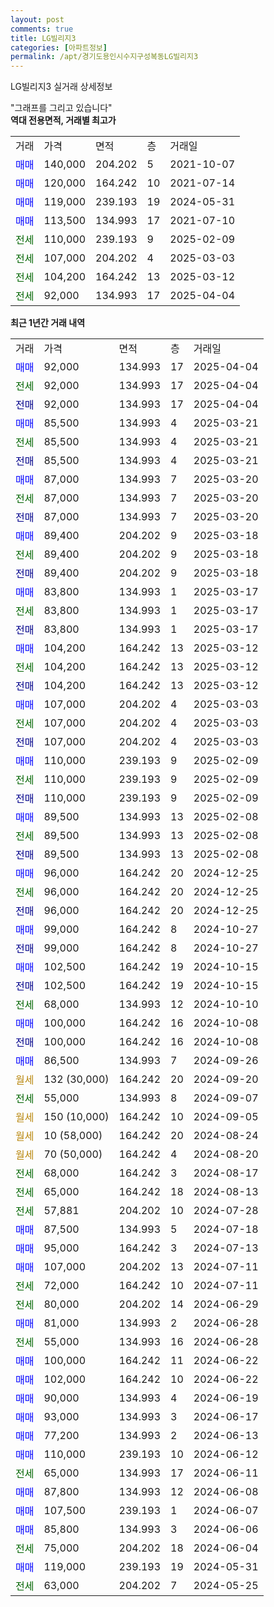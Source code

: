 ```yaml
---
layout: post
comments: true
title: LG빌리지3
categories: [아파트정보]
permalink: /apt/경기도용인시수지구성복동LG빌리지3
---
```


LG빌리지3 실거래 상세정보

<script type="text/javascript">
  google.charts.load('current', {'packages':['line', 'corechart']});
  google.charts.setOnLoadCallback(drawChart);

  function drawChart() {
    var data = new google.visualization.DataTable();
    data.addColumn('date', '거래일');
    data.addColumn('number', "매매");
    data.addColumn('number', "전세");
    data.addColumn('number', "전매");

    data.addRows([[new Date(Date.parse("2025-04-04")), 92000, null, null], [new Date(Date.parse("2025-04-04")), null, 92000, null], [new Date(Date.parse("2025-04-04")), null, null, 92000], [new Date(Date.parse("2025-03-21")), 85500, null, null], [new Date(Date.parse("2025-03-21")), null, 85500, null], [new Date(Date.parse("2025-03-21")), null, null, 85500], [new Date(Date.parse("2025-03-20")), 87000, null, null], [new Date(Date.parse("2025-03-20")), null, 87000, null], [new Date(Date.parse("2025-03-20")), null, null, 87000], [new Date(Date.parse("2025-03-18")), 89400, null, null], [new Date(Date.parse("2025-03-18")), null, 89400, null], [new Date(Date.parse("2025-03-18")), null, null, 89400], [new Date(Date.parse("2025-03-17")), 83800, null, null], [new Date(Date.parse("2025-03-17")), null, 83800, null], [new Date(Date.parse("2025-03-17")), null, null, 83800], [new Date(Date.parse("2025-03-12")), 104200, null, null], [new Date(Date.parse("2025-03-12")), null, 104200, null], [new Date(Date.parse("2025-03-12")), null, null, 104200], [new Date(Date.parse("2025-03-03")), 107000, null, null], [new Date(Date.parse("2025-03-03")), null, 107000, null], [new Date(Date.parse("2025-03-03")), null, null, 107000], [new Date(Date.parse("2025-02-09")), 110000, null, null], [new Date(Date.parse("2025-02-09")), null, 110000, null], [new Date(Date.parse("2025-02-09")), null, null, 110000], [new Date(Date.parse("2025-02-08")), 89500, null, null], [new Date(Date.parse("2025-02-08")), null, 89500, null], [new Date(Date.parse("2025-02-08")), null, null, 89500], [new Date(Date.parse("2024-12-25")), 96000, null, null], [new Date(Date.parse("2024-12-25")), null, 96000, null], [new Date(Date.parse("2024-12-25")), null, null, 96000], [new Date(Date.parse("2024-10-27")), 99000, null, null], [new Date(Date.parse("2024-10-27")), null, null, 99000], [new Date(Date.parse("2024-10-15")), 102500, null, null], [new Date(Date.parse("2024-10-15")), null, null, 102500], [new Date(Date.parse("2024-10-10")), null, 68000, null], [new Date(Date.parse("2024-10-08")), 100000, null, null], [new Date(Date.parse("2024-10-08")), null, null, 100000], [new Date(Date.parse("2024-09-26")), 86500, null, null], [new Date(Date.parse("2024-09-20")), null, null, null], [new Date(Date.parse("2024-09-07")), null, 55000, null], [new Date(Date.parse("2024-09-05")), null, null, null], [new Date(Date.parse("2024-08-24")), null, null, null], [new Date(Date.parse("2024-08-20")), null, null, null], [new Date(Date.parse("2024-08-17")), null, 68000, null], [new Date(Date.parse("2024-08-13")), null, 65000, null], [new Date(Date.parse("2024-07-28")), null, 57881, null], [new Date(Date.parse("2024-07-18")), 87500, null, null], [new Date(Date.parse("2024-07-13")), 95000, null, null], [new Date(Date.parse("2024-07-11")), 107000, null, null], [new Date(Date.parse("2024-07-11")), null, 72000, null], [new Date(Date.parse("2024-06-29")), null, 80000, null], [new Date(Date.parse("2024-06-28")), 81000, null, null], [new Date(Date.parse("2024-06-28")), null, 55000, null], [new Date(Date.parse("2024-06-22")), 100000, null, null], [new Date(Date.parse("2024-06-22")), 102000, null, null], [new Date(Date.parse("2024-06-19")), 90000, null, null], [new Date(Date.parse("2024-06-17")), 93000, null, null], [new Date(Date.parse("2024-06-13")), 77200, null, null], [new Date(Date.parse("2024-06-12")), 110000, null, null], [new Date(Date.parse("2024-06-11")), null, 65000, null], [new Date(Date.parse("2024-06-08")), 87800, null, null], [new Date(Date.parse("2024-06-07")), 107500, null, null], [new Date(Date.parse("2024-06-06")), 85800, null, null], [new Date(Date.parse("2024-06-04")), null, 75000, null], [new Date(Date.parse("2024-05-31")), 119000, null, null], [new Date(Date.parse("2024-05-25")), null, 63000, null]]);

    var options = {
      hAxis: {
        format: 'yyyy/MM/dd'
      },    
      lineWidth: 0,
      pointsVisible: true,    
      title: '최근 1년간 유형별 실거래가 분포',
      legend: { position: 'bottom' }
    };

    var formatter = new google.visualization.NumberFormat({pattern:'###,###'} );
    formatter.format(data, 1);
    formatter.format(data, 2);
    
    setTimeout(function() {
        var chart = new google.visualization.LineChart(document.getElementById('columnchart_material'));
        chart.draw(data, (options));
        document.getElementById('loading').style.display = 'none';
    }, 200);
  }
</script>


<div id="loading" style="z-index:20; display: block; margin-left: 0px">"그래프를 그리고 있습니다"</div>
<div id="columnchart_material" style="width: 95%; margin-left: 0px; display: block"></div>
<!-- contents start -->
<b>역대 전용면적, 거래별 최고가</b>
<table class="sortable">
    <tr>
      <td>거래</td>
      <td>가격</td>
      <td>면적</td>
      <td>층</td>
      <td>거래일</td>
    </tr>
        <tr>
          <td><a style="color: blue">매매</a></td>
          <td>140,000</td>
          <td>204.202</td>
          <td>5</td>
          <td>2021-10-07</td>
        </tr>            <tr>
          <td><a style="color: blue">매매</a></td>
          <td>120,000</td>
          <td>164.242</td>
          <td>10</td>
          <td>2021-07-14</td>
        </tr>            <tr>
          <td><a style="color: blue">매매</a></td>
          <td>119,000</td>
          <td>239.193</td>
          <td>19</td>
          <td>2024-05-31</td>
        </tr>            <tr>
          <td><a style="color: blue">매매</a></td>
          <td>113,500</td>
          <td>134.993</td>
          <td>17</td>
          <td>2021-07-10</td>
        </tr>        
        <tr>
              <td><a style="color: darkgreen">전세</a></td>
              <td>110,000</td>
              <td>239.193</td>
              <td>9</td>
              <td>2025-02-09</td>
            </tr>            <tr>
              <td><a style="color: darkgreen">전세</a></td>
              <td>107,000</td>
              <td>204.202</td>
              <td>4</td>
              <td>2025-03-03</td>
            </tr>            <tr>
              <td><a style="color: darkgreen">전세</a></td>
              <td>104,200</td>
              <td>164.242</td>
              <td>13</td>
              <td>2025-03-12</td>
            </tr>            <tr>
              <td><a style="color: darkgreen">전세</a></td>
              <td>92,000</td>
              <td>134.993</td>
              <td>17</td>
              <td>2025-04-04</td>
            </tr>        
    
</table>

<b>최근 1년간 거래 내역</b>

<table class="sortable">
    <tr>
      <td>거래</td>
      <td>가격</td>
      <td>면적</td>
      <td>층</td>
      <td>거래일</td>
    </tr>
    <tr>
      <td><a style="color: blue">매매</a></td>
      <td>92,000</td>
      <td>134.993</td>
      <td>17</td>
      <td>2025-04-04</td>
    </tr>          <tr>
      <td><a style="color: darkgreen">전세</a></td>
      <td>92,000</td>
      <td>134.993</td>
      <td>17</td>
      <td>2025-04-04</td>
    </tr>          <tr>
      <td><a style="color: darkblue">전매</a></td>
      <td>92,000</td>
      <td>134.993</td>
      <td>17</td>
      <td>2025-04-04</td>
    </tr>          <tr>
      <td><a style="color: blue">매매</a></td>
      <td>85,500</td>
      <td>134.993</td>
      <td>4</td>
      <td>2025-03-21</td>
    </tr>          <tr>
      <td><a style="color: darkgreen">전세</a></td>
      <td>85,500</td>
      <td>134.993</td>
      <td>4</td>
      <td>2025-03-21</td>
    </tr>          <tr>
      <td><a style="color: darkblue">전매</a></td>
      <td>85,500</td>
      <td>134.993</td>
      <td>4</td>
      <td>2025-03-21</td>
    </tr>          <tr>
      <td><a style="color: blue">매매</a></td>
      <td>87,000</td>
      <td>134.993</td>
      <td>7</td>
      <td>2025-03-20</td>
    </tr>          <tr>
      <td><a style="color: darkgreen">전세</a></td>
      <td>87,000</td>
      <td>134.993</td>
      <td>7</td>
      <td>2025-03-20</td>
    </tr>          <tr>
      <td><a style="color: darkblue">전매</a></td>
      <td>87,000</td>
      <td>134.993</td>
      <td>7</td>
      <td>2025-03-20</td>
    </tr>          <tr>
      <td><a style="color: blue">매매</a></td>
      <td>89,400</td>
      <td>204.202</td>
      <td>9</td>
      <td>2025-03-18</td>
    </tr>          <tr>
      <td><a style="color: darkgreen">전세</a></td>
      <td>89,400</td>
      <td>204.202</td>
      <td>9</td>
      <td>2025-03-18</td>
    </tr>          <tr>
      <td><a style="color: darkblue">전매</a></td>
      <td>89,400</td>
      <td>204.202</td>
      <td>9</td>
      <td>2025-03-18</td>
    </tr>          <tr>
      <td><a style="color: blue">매매</a></td>
      <td>83,800</td>
      <td>134.993</td>
      <td>1</td>
      <td>2025-03-17</td>
    </tr>          <tr>
      <td><a style="color: darkgreen">전세</a></td>
      <td>83,800</td>
      <td>134.993</td>
      <td>1</td>
      <td>2025-03-17</td>
    </tr>          <tr>
      <td><a style="color: darkblue">전매</a></td>
      <td>83,800</td>
      <td>134.993</td>
      <td>1</td>
      <td>2025-03-17</td>
    </tr>          <tr>
      <td><a style="color: blue">매매</a></td>
      <td>104,200</td>
      <td>164.242</td>
      <td>13</td>
      <td>2025-03-12</td>
    </tr>          <tr>
      <td><a style="color: darkgreen">전세</a></td>
      <td>104,200</td>
      <td>164.242</td>
      <td>13</td>
      <td>2025-03-12</td>
    </tr>          <tr>
      <td><a style="color: darkblue">전매</a></td>
      <td>104,200</td>
      <td>164.242</td>
      <td>13</td>
      <td>2025-03-12</td>
    </tr>          <tr>
      <td><a style="color: blue">매매</a></td>
      <td>107,000</td>
      <td>204.202</td>
      <td>4</td>
      <td>2025-03-03</td>
    </tr>          <tr>
      <td><a style="color: darkgreen">전세</a></td>
      <td>107,000</td>
      <td>204.202</td>
      <td>4</td>
      <td>2025-03-03</td>
    </tr>          <tr>
      <td><a style="color: darkblue">전매</a></td>
      <td>107,000</td>
      <td>204.202</td>
      <td>4</td>
      <td>2025-03-03</td>
    </tr>          <tr>
      <td><a style="color: blue">매매</a></td>
      <td>110,000</td>
      <td>239.193</td>
      <td>9</td>
      <td>2025-02-09</td>
    </tr>          <tr>
      <td><a style="color: darkgreen">전세</a></td>
      <td>110,000</td>
      <td>239.193</td>
      <td>9</td>
      <td>2025-02-09</td>
    </tr>          <tr>
      <td><a style="color: darkblue">전매</a></td>
      <td>110,000</td>
      <td>239.193</td>
      <td>9</td>
      <td>2025-02-09</td>
    </tr>          <tr>
      <td><a style="color: blue">매매</a></td>
      <td>89,500</td>
      <td>134.993</td>
      <td>13</td>
      <td>2025-02-08</td>
    </tr>          <tr>
      <td><a style="color: darkgreen">전세</a></td>
      <td>89,500</td>
      <td>134.993</td>
      <td>13</td>
      <td>2025-02-08</td>
    </tr>          <tr>
      <td><a style="color: darkblue">전매</a></td>
      <td>89,500</td>
      <td>134.993</td>
      <td>13</td>
      <td>2025-02-08</td>
    </tr>          <tr>
      <td><a style="color: blue">매매</a></td>
      <td>96,000</td>
      <td>164.242</td>
      <td>20</td>
      <td>2024-12-25</td>
    </tr>          <tr>
      <td><a style="color: darkgreen">전세</a></td>
      <td>96,000</td>
      <td>164.242</td>
      <td>20</td>
      <td>2024-12-25</td>
    </tr>          <tr>
      <td><a style="color: darkblue">전매</a></td>
      <td>96,000</td>
      <td>164.242</td>
      <td>20</td>
      <td>2024-12-25</td>
    </tr>          <tr>
      <td><a style="color: blue">매매</a></td>
      <td>99,000</td>
      <td>164.242</td>
      <td>8</td>
      <td>2024-10-27</td>
    </tr>          <tr>
      <td><a style="color: darkblue">전매</a></td>
      <td>99,000</td>
      <td>164.242</td>
      <td>8</td>
      <td>2024-10-27</td>
    </tr>          <tr>
      <td><a style="color: blue">매매</a></td>
      <td>102,500</td>
      <td>164.242</td>
      <td>19</td>
      <td>2024-10-15</td>
    </tr>          <tr>
      <td><a style="color: darkblue">전매</a></td>
      <td>102,500</td>
      <td>164.242</td>
      <td>19</td>
      <td>2024-10-15</td>
    </tr>          <tr>
      <td><a style="color: darkgreen">전세</a></td>
      <td>68,000</td>
      <td>134.993</td>
      <td>12</td>
      <td>2024-10-10</td>
    </tr>          <tr>
      <td><a style="color: blue">매매</a></td>
      <td>100,000</td>
      <td>164.242</td>
      <td>16</td>
      <td>2024-10-08</td>
    </tr>          <tr>
      <td><a style="color: darkblue">전매</a></td>
      <td>100,000</td>
      <td>164.242</td>
      <td>16</td>
      <td>2024-10-08</td>
    </tr>          <tr>
      <td><a style="color: blue">매매</a></td>
      <td>86,500</td>
      <td>134.993</td>
      <td>7</td>
      <td>2024-09-26</td>
    </tr>          <tr>
      <td><a style="color: darkgoldenrod">월세</a></td>
      <td>132 (30,000)</td>
      <td>164.242</td>
      <td>20</td>
      <td>2024-09-20</td>
    </tr>          <tr>
      <td><a style="color: darkgreen">전세</a></td>
      <td>55,000</td>
      <td>134.993</td>
      <td>8</td>
      <td>2024-09-07</td>
    </tr>          <tr>
      <td><a style="color: darkgoldenrod">월세</a></td>
      <td>150 (10,000)</td>
      <td>164.242</td>
      <td>10</td>
      <td>2024-09-05</td>
    </tr>          <tr>
      <td><a style="color: darkgoldenrod">월세</a></td>
      <td>10 (58,000)</td>
      <td>164.242</td>
      <td>20</td>
      <td>2024-08-24</td>
    </tr>          <tr>
      <td><a style="color: darkgoldenrod">월세</a></td>
      <td>70 (50,000)</td>
      <td>164.242</td>
      <td>4</td>
      <td>2024-08-20</td>
    </tr>          <tr>
      <td><a style="color: darkgreen">전세</a></td>
      <td>68,000</td>
      <td>164.242</td>
      <td>3</td>
      <td>2024-08-17</td>
    </tr>          <tr>
      <td><a style="color: darkgreen">전세</a></td>
      <td>65,000</td>
      <td>164.242</td>
      <td>18</td>
      <td>2024-08-13</td>
    </tr>          <tr>
      <td><a style="color: darkgreen">전세</a></td>
      <td>57,881</td>
      <td>204.202</td>
      <td>10</td>
      <td>2024-07-28</td>
    </tr>          <tr>
      <td><a style="color: blue">매매</a></td>
      <td>87,500</td>
      <td>134.993</td>
      <td>5</td>
      <td>2024-07-18</td>
    </tr>          <tr>
      <td><a style="color: blue">매매</a></td>
      <td>95,000</td>
      <td>164.242</td>
      <td>3</td>
      <td>2024-07-13</td>
    </tr>          <tr>
      <td><a style="color: blue">매매</a></td>
      <td>107,000</td>
      <td>204.202</td>
      <td>13</td>
      <td>2024-07-11</td>
    </tr>          <tr>
      <td><a style="color: darkgreen">전세</a></td>
      <td>72,000</td>
      <td>164.242</td>
      <td>10</td>
      <td>2024-07-11</td>
    </tr>          <tr>
      <td><a style="color: darkgreen">전세</a></td>
      <td>80,000</td>
      <td>204.202</td>
      <td>14</td>
      <td>2024-06-29</td>
    </tr>          <tr>
      <td><a style="color: blue">매매</a></td>
      <td>81,000</td>
      <td>134.993</td>
      <td>2</td>
      <td>2024-06-28</td>
    </tr>          <tr>
      <td><a style="color: darkgreen">전세</a></td>
      <td>55,000</td>
      <td>134.993</td>
      <td>16</td>
      <td>2024-06-28</td>
    </tr>          <tr>
      <td><a style="color: blue">매매</a></td>
      <td>100,000</td>
      <td>164.242</td>
      <td>11</td>
      <td>2024-06-22</td>
    </tr>          <tr>
      <td><a style="color: blue">매매</a></td>
      <td>102,000</td>
      <td>164.242</td>
      <td>10</td>
      <td>2024-06-22</td>
    </tr>          <tr>
      <td><a style="color: blue">매매</a></td>
      <td>90,000</td>
      <td>134.993</td>
      <td>4</td>
      <td>2024-06-19</td>
    </tr>          <tr>
      <td><a style="color: blue">매매</a></td>
      <td>93,000</td>
      <td>134.993</td>
      <td>3</td>
      <td>2024-06-17</td>
    </tr>          <tr>
      <td><a style="color: blue">매매</a></td>
      <td>77,200</td>
      <td>134.993</td>
      <td>2</td>
      <td>2024-06-13</td>
    </tr>          <tr>
      <td><a style="color: blue">매매</a></td>
      <td>110,000</td>
      <td>239.193</td>
      <td>10</td>
      <td>2024-06-12</td>
    </tr>          <tr>
      <td><a style="color: darkgreen">전세</a></td>
      <td>65,000</td>
      <td>134.993</td>
      <td>17</td>
      <td>2024-06-11</td>
    </tr>          <tr>
      <td><a style="color: blue">매매</a></td>
      <td>87,800</td>
      <td>134.993</td>
      <td>12</td>
      <td>2024-06-08</td>
    </tr>          <tr>
      <td><a style="color: blue">매매</a></td>
      <td>107,500</td>
      <td>239.193</td>
      <td>1</td>
      <td>2024-06-07</td>
    </tr>          <tr>
      <td><a style="color: blue">매매</a></td>
      <td>85,800</td>
      <td>134.993</td>
      <td>3</td>
      <td>2024-06-06</td>
    </tr>          <tr>
      <td><a style="color: darkgreen">전세</a></td>
      <td>75,000</td>
      <td>204.202</td>
      <td>18</td>
      <td>2024-06-04</td>
    </tr>          <tr>
      <td><a style="color: blue">매매</a></td>
      <td>119,000</td>
      <td>239.193</td>
      <td>19</td>
      <td>2024-05-31</td>
    </tr>          <tr>
      <td><a style="color: darkgreen">전세</a></td>
      <td>63,000</td>
      <td>204.202</td>
      <td>7</td>
      <td>2024-05-25</td>
    </tr>      </table>
<!-- contents end -->    

